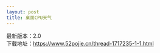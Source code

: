 ```yaml
---
layout: post
title: 桌面CPU天气
---
```


最新版本：2.0 <br>
下载地址：https://www.52pojie.cn/thread-1717235-1-1.html<br>

